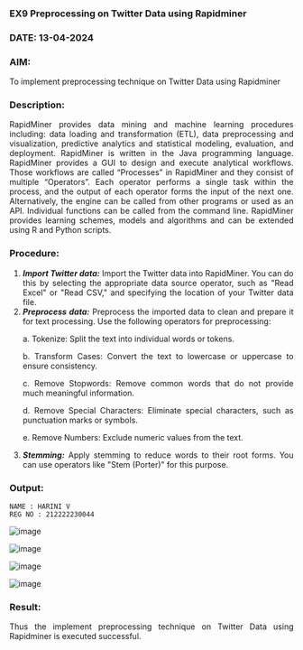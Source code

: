 ### EX9 Preprocessing on Twitter Data using Rapidminer
### DATE: 13-04-2024
### AIM: 
To implement preprocessing technique on Twitter Data using Rapidminer
### Description: 
<div align = "justify">
RapidMiner provides data mining and machine learning procedures including: data loading and transformation (ETL), data preprocessing and visualization, 
predictive analytics and statistical modeling, evaluation, and deployment. RapidMiner is written in the Java programming language. 
RapidMiner provides a GUI to design and execute analytical workflows. Those workflows are called “Processes” in RapidMiner and they consist of multiple “Operators”. 
Each operator performs a single task within the process, and the output of each operator forms the input of the next one. Alternatively, the engine can be called from 
other programs or used as an API. Individual functions can be called from the command line. 
RapidMiner provides learning schemes, models and algorithms and can be extended using R and Python scripts.

### Procedure:
1) ***Import Twitter data:*** Import the Twitter data into RapidMiner. You can do this by selecting the appropriate
data source operator, such as "Read Excel" or "Read CSV," and specifying the location of your Twitter data
file.
2) ***Preprocess data:*** Preprocess the imported data to clean and prepare it for text processing. Use the following
operators for preprocessing:
    <p>a. Tokenize: Split the text into individual words or tokens.
    <p>b. Transform Cases: Convert the text to lowercase or uppercase to ensure consistency.
    <p>c. Remove Stopwords: Remove common words that do not provide much meaningful information.
    <p>d. Remove Special Characters: Eliminate special characters, such as punctuation marks or symbols.
    <p>e. Remove Numbers: Exclude numeric values from the text.
3) ***Stemming:*** Apply stemming to reduce words to their root forms. You can use operators like "Stem (Porter)"
for this purpose.


### Output:
~~~
NAME : HARINI V
REG NO : 212222230044
~~~
![image](https://github.com/user-attachments/assets/5f2e0e16-ad02-4a51-a281-8323d0b53b33)

![image](https://github.com/user-attachments/assets/421a50b2-2576-4c3c-9c85-2d31832738da)

![image](https://github.com/user-attachments/assets/aade2031-ab61-4c58-ba59-a144f2696127)


![image](https://github.com/user-attachments/assets/dffac885-0369-45aa-adab-64ccc25b9606)

### Result:
Thus the implement preprocessing technique on Twitter Data using Rapidminer is executed successful.

